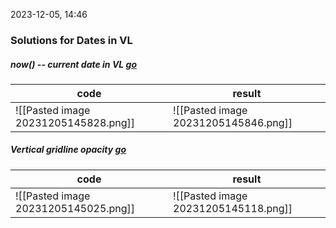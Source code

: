 2023-12-05, 14:46
### Solutions for Dates in VL
##### now() -- current date in VL [go](https://youtu.be/WSg0eTJR4h4?list=PLvUXtePF5QrGwy1gXWn8l7aW3u5C8ltki&t=1511)
| code                                 | result |
| ------------------------------------ | ------ |
| ![[Pasted image 20231205145828.png]] | ![[Pasted image 20231205145846.png]]       |
##### Vertical gridline opacity [go](https://youtu.be/WSg0eTJR4h4?list=PLvUXtePF5QrGwy1gXWn8l7aW3u5C8ltki&t=1062)
| code                                 | result |
| ------------------------------------ | ------ |
| ![[Pasted image 20231205145025.png]] |   ![[Pasted image 20231205145118.png]]     |

